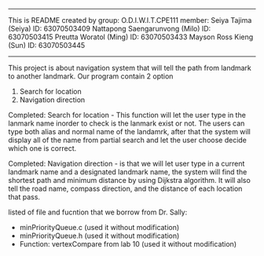 *****************************************************************
This is README 
created by group: O.D.I.W.I.T.CPE111
member: Seiya Tajima			(Seiya)		ID: 63070503409
		Nattapong Saengarunvong (Milo)		ID: 63070503415
		Preutta Woratol			(Ming)		ID: 63070503433
		Mayson Ross Kieng		(Sun)		ID: 63070503445
*****************************************************************
This project is about navigation system that will tell the path from 
landmark to another landmark. Our program contain 2 option
1. Search for location
2. Navigation direction

Completed:
Search for location - This function will let the user
type in the lanmark name inorder to check is the lanmark exist or not. The users can
type both alias and normal name of the landamrk, after that the system will display
all of the name from partial search and let the user choose decide which one is correct.

Completed:
Navigation direction - is that we will let user type in a current landmark name
and a designated landmark name, the system will find the shortest path
and minimum distance by using Dijkstra algorithm. It will also tell the road name,
compass direction, and the distance of each location that pass.


listed of file and fucntion that we borrow from Dr. Sally:
- minPriorityQueue.c  (used it without modification)
- minPriorityQueue.h  (used it without modification)
- Function: vertexCompare from lab 10 (used it without modification)
